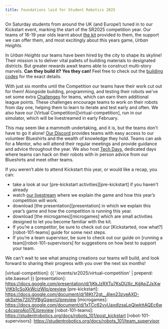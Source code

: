 ```yaml
---
title: Foundations laid for Student Robotics 2025
---
```


On Saturday students from around the UK (and Europe!) tuned in to our Kickstart event, marking the start of the SR2025 competition year. Our teams of 16-19 year olds learnt about [the kit][kit] provided to them, the support we can offer them, and most excitingly about this years game, _Urban Heights_.

In _Urban Heights_ our teams have been hired by the city to shape its skyline! Their mission is to deliver vital pallets of building materials to designated districts. But greater rewards await teams able to construct multi-story marvels. **Can they build it? Yes they can!** Feel free to check out the [building codes][rules] for the exact details.

With just six months until the Competition our teams have their work cut out for them! Alongside building, programming, and testing their robots we've set some extra [Challenges][challenges] for teams, which can earn them additional league points. These challenges encourage teams to work on their robots from day one, helping them to learn to iterate and test early and often. We also have our [Virtual Competition][virtual-competition], run in our simulator, which will be livestreamed in early February.

This may seem like a mammoth undertaking, and it is, but the teams don't have to go it alone! [Our Discord][discord] provides teams with easy access to our volunteer Blueshirts and the wealth of knowledge they hold. Teams can ask for a Mentor, who will attend their regular meetings and provide guidance and advice throughout the year. We also host [Tech Days][tech-days], dedicated days where teams can hack on their robots with in person advice from our Blueshirts and meet other teams.

If you weren’t able to attend Kickstart this year, or would like a recap, you can:

- take a look at our [pre-kickstart activities][pre-kickstart] if you haven't already
- watch [our livestream][livestream] where we explain the game and how this year’s competition will work.
- download [the presentation][presentation] in which we explain this year’s game and how the competition is running this year.
- download [the microgames][microgames] which are small activities designed to let you become familiar with the kit.
- If you’re a competitor, be sure to check out our [Kickstarted, now what?][robot-101-teams] guide for some next steps.
- If you’re a team supervisor, be sure to check out our guide on [running a team][robot-101-supervisors] for suggestions on how best to support your team.

We can't wait to see what amazing creations our teams will build, and look forward to sharing their progress with you over the next six months!

[kit]: https://studentrobotics.org/docs/kit
[rules]: https://studentrobotics.org/docs/rules/
[challenges]: https://studentrobotics.org/docs/resources/2025/challenges.html
[livestream]: https://www.youtube.com/watch?v=waO2NASj1zs
[discord]: https://studentrobotics.org/docs/tutorials/discord
[tech-days]: https://studentrobotics.org/docs/robots_101/tech_days
[virtual-competition]: {{ '/events/sr2025/virtual-competition' | prepend: site.baseurl }}
[presentation]: https://docs.google.com/presentation/d/1jKkJzRXTu7KsDUXc_KdApZJxXwVtKb1cSoXkWcizWlo/preview
[pre-kickstart]: https://docs.google.com/document/d/18Kt72gt__4len23zyeAXD-qkSsHw72Il7PjfBgGqwnU/preview
[microgames]: https://docs.google.com/document/d/1xTCc62vyUaxdlzsaLpQiwkttAQEc6wc4csproAjo17E/preview
[robot-101-teams]: https://studentrobotics.org/docs/robots_101/post_kickstart
[robot-101-supervisors]: https://studentrobotics.org/docs/robots_101/team_supervisor
